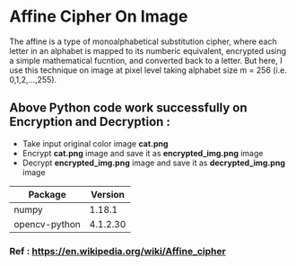 # Affine Cipher On Image
The affine is a type of monoalphabetical substitution cipher, where each letter in an alphabet is mapped to its numberic equivalent, encrypted using a simple mathematical fucntion, and converted back to a letter.
But here, I use this technique on image at pixel level taking alphabet size m = 256 (i.e. 0,1,2,...,255).

## Above Python code work successfully on Encryption and Decryption : 
* Take input original color image **cat.png** 
* Encrypt **cat.png** image and save it as **encrypted_img.png** image
* Decrypt **encrypted_img.png** image and save it as **decrypted_img.png** image
 
Package		|   Version
----------------|------------
numpy           |    1.18.1
opencv-python   |   4.1.2.30

### Ref : https://en.wikipedia.org/wiki/Affine_cipher
